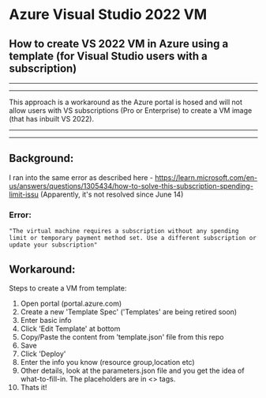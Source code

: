 # Azure Visual Studio 2022 VM

## How to create VS 2022 VM in Azure using a template (for Visual Studio users with a subscription)

***
***
  This approach is a workaround as the Azure portal is hosed and will not allow users with VS subscriptions (Pro or Enterprise) to create a VM image (that has 
  inbuilt VS 2022).
***
***

## Background:

I ran into the same error as described here - https://learn.microsoft.com/en-us/answers/questions/1305434/how-to-solve-this-subscription-spending-limit-issu
(Apparently, it's not resolved since June 14)

### Error:
    "The virtual machine requires a subscription without any spending limit or temporary payment method set. Use a different subscription or update your subscription"

## Workaround:

Steps to create a VM from template:

1. Open portal (portal.azure.com)
2. Create a new 'Template Spec' ('Templates' are being retired soon)
3. Enter basic info
4. Click 'Edit Template' at bottom
5. Copy/Paste the content from 'template.json' file from this repo
6. Save
7. Click 'Deploy'
8. Enter the info you know (resource group,location etc)
9. Other details, look at the parameters.json file and you get the idea of what-to-fill-in. The placeholders are in <> tags.
10. Thats it!
